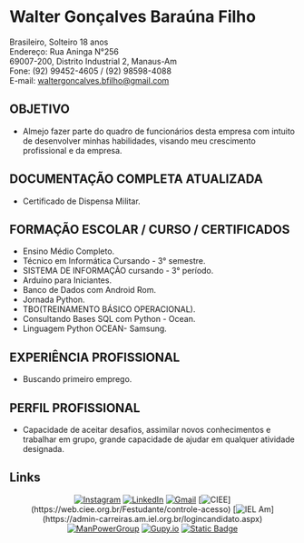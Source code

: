 # Walter Gonçalves Baraúna Filho

Brasileiro, Solteiro 18 anos <br> 
Endereço: Rua Aninga N°256 <br>
69007-200, Distrito Industrial 2, Manaus-Am <br>
Fone: (92) 99452-4605 / (92) 98598-4088  <br>
E-mail: waltergoncalves.bfilho@gmail.com <br>


## OBJETIVO
* Almejo fazer parte do quadro de funcionários desta empresa com intuito de desenvolver minhas habilidades, visando meu crescimento profissional e da empresa.

## DOCUMENTAÇÃO COMPLETA ATUALIZADA
* Certificado de Dispensa Militar.

## FORMAÇÃO ESCOLAR / CURSO / CERTIFICADOS
* Ensino Médio Completo.
* Técnico em Informática Cursando - 3° semestre.
* SISTEMA DE INFORMAÇÃO cursando - 3° período.
* Arduíno para Iniciantes.
* Banco de Dados com Android Rom.
* Jornada Python.
* TBO(TREINAMENTO BÁSICO OPERACIONAL).
* Consultando Bases SQL com Python - Ocean.
* Linguagem Python OCEAN- Samsung.

## EXPERIÊNCIA PROFISSIONAL
* Buscando primeiro emprego.

## PERFIL PROFISSIONAL

* Capacidade de aceitar desafios, assimilar novos conhecimentos e trabalhar em grupo, grande capacidade de ajudar em qualquer atividade designada.

## Links

<div align="center" >

[![Instagram](https://img.shields.io/badge/Instagram-%23E4405F.svg?logo=Instagram&logoColor=white)](https://instagram.com/waltergoncalves.filho)
[![LinkedIn](https://img.shields.io/badge/LinkedIn-%230077B5.svg?logo=linkedin&logoColor=white)](https://linkedin.com/in/waltergoncalvesfilho)
[![Gmail](https://img.shields.io/badge/Gmail-D14836.svg?logo=Gmail&logoColor=white&)](mailto:waltergoncalves.bfilho@gmail.com)
[![CIEE](https://img.shields.io/badge/CIEE-8A2BE2?)](https://web.ciee.org.br/Festudante/controle-acesso)
[![IEL Am](https://img.shields.io/badge/IEL_Am-blue?)](https://admin-carreiras.am.iel.org.br/logincandidato.aspx)
[![ManPowerGroup](https://img.shields.io/badge/ManPower-Group-orange?style=flat&logoColor=blue&logoSize=amg&labelColor=blue)](https://vagas.manpowergroup.com.br/)
[![Gupy.io](https://img.shields.io/badge/Gupy.io-black?style=flat&logoColor=dark&logoSize=amg&labelColor=dark)](https://portal.gupy.io/)
[![Static Badge](https://img.shields.io/badge/ITD-AM-blue%20?labelColor=%2335BACE&color=%2398A631)
](https://www.trimonte.org.br/)



</div>
